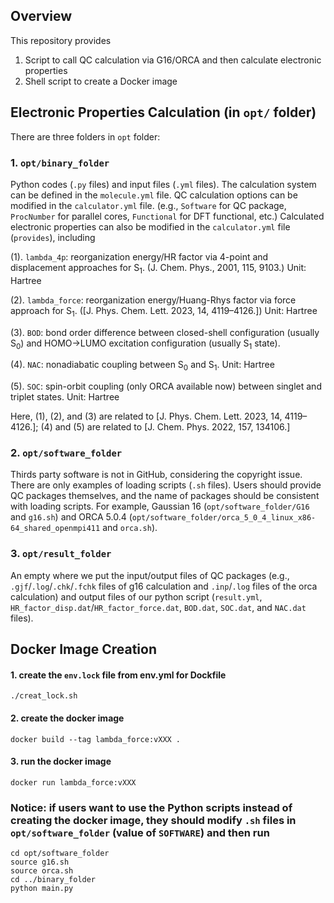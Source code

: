 ## Overview
This repository provides
1. Script to call QC calculation via G16/ORCA and then calculate electronic properties
2. Shell script to create a Docker image

## Electronic Properties Calculation (in `opt/` folder)
There are three folders in `opt` folder:
### 1. `opt/binary_folder`
Python codes (`.py` files) and input files (`.yml` files). The calculation system can be defined in the `molecule.yml` file. QC calculation options can be modified in the `calculator.yml` file. (e.g., `Software` for QC package, `ProcNumber` for parallel cores, `Functional` for DFT functional, etc.) Calculated electronic properties can also be modified in the `calculator.yml` file (`provides`), including

(1). `lambda_4p`: reorganization energy/HR factor via 4-point and displacement approaches for S$_1$. (J. Chem. Phys., 2001, 115, 9103.) Unit: Hartree

(2). `lambda_force`: reorganization energy/Huang-Rhys factor via force approach for S$_1$. ([J. Phys. Chem. Lett. 2023, 14, 4119–4126.]) Unit: Hartree

(3). `BOD`: bond order difference between closed-shell configuration (usually S$_0$) and HOMO->LUMO excitation configuration (usually S$_1$ state).

(4). `NAC`: nonadiabatic coupling between S$_0$ and S$_1$. Unit: Hartree

(5). `SOC`: spin-orbit coupling (only ORCA available now) between singlet and triplet states. Unit: Hartree

Here, (1), (2), and (3) are related to [J. Phys. Chem. Lett. 2023, 14, 4119–4126.]; (4) and (5) are related to [J. Chem. Phys. 2022, 157, 134106.]

### 2. `opt/software_folder`
Thirds party software is not in GitHub, considering the copyright issue. There are only examples of loading scripts (`.sh` files). Users should provide QC packages themselves, and the name of packages should be consistent with loading scripts. For example, Gaussian 16 (`opt/software_folder/G16` and `g16.sh`) and ORCA 5.0.4 (`opt/software_folder/orca_5_0_4_linux_x86-64_shared_openmpi411` and `orca.sh`).

### 3. `opt/result_folder`
An empty where we put the input/output files of QC packages (e.g., `.gjf`/`.log`/`.chk`/`.fchk` files of g16 calculation and `.inp`/`.log` files of the orca calculation) and output files of our python script (`result.yml`, `HR_factor_disp.dat`/`HR_factor_force.dat`, `BOD.dat`, `SOC.dat`, and `NAC.dat` files).


## Docker Image Creation
#### 1. create the `env.lock` file from env.yml for Dockfile
```shell
./creat_lock.sh
```

#### 2. create the docker image
```shell
docker build --tag lambda_force:vXXX .
```

#### 3. run the docker image
```shell
docker run lambda_force:vXXX
```

### Notice: if users want to use the Python scripts instead of creating the docker image, they should modify `.sh` files in `opt/software_folder` (value of `SOFTWARE`) and then run
```shell
cd opt/software_folder
source g16.sh
source orca.sh
cd ../binary_folder
python main.py
```
